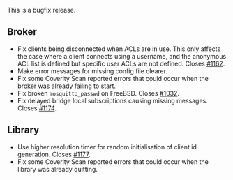 <!--
.. title: Version 1.5.8 released
.. slug: version-1-5-8-released
.. date: 2019-02-28 17:01:00 UTC
.. tags: Releases
.. category:
.. link:
.. description:
.. type: text
-->

This is a bugfix release.

## Broker

- Fix clients being disconnected when ACLs are in use. This only affects the
  case where a client connects using a username, and the anonymous ACL list is
  defined but specific user ACLs are not defined. Closes [#1162].
- Make error messages for missing config file clearer.
- Fix some Coverity Scan reported errors that could occur when the broker was
  already failing to start.
- Fix broken `mosquitto_passwd` on FreeBSD. Closes [#1032].
- Fix delayed bridge local subscriptions causing missing messages.
  Closes [#1174].

## Library

- Use higher resolution timer for random initialisation of client id
  generation. Closes [#1177].
- Fix some Coverity Scan reported errors that could occur when the library was
  already quitting.

[#1032]: https://github.com/eclipse/mosquitto/issues/1032

[#1162]: https://github.com/eclipse/mosquitto/issues/1162

[#1174]: https://github.com/eclipse/mosquitto/issues/1174

[#1177]: https://github.com/eclipse/mosquitto/issues/1177
